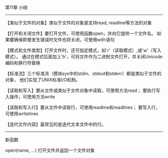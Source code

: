 第11章 小结

------------------------------

【类似于文件的对象】类似于文件的对象是支持read, readline等方法的对象

【打开和关闭文件】要打开文件，可使用函数open，并向它提供一个文件名。
如果要确保即便发生错误时文件也将关闭，可使用with语句

【模式和文件类型】打开文件时，还可指定模式，如'r'（读取模式）,或'w'（写入模式）。
通过在模式后面加上'b'，可将文件作为二进制文件打开，并关闭Unicode编码和换行符替换

【标准流】三个标准流（模块sys中的stdin、stdout和stderr）都是类似于文件的对象，
他们实现了UNIX标准I/O机制。

【读取和写入】要从文件或类似于文件对象中读取，可使用方法read；
要执行写入操作，可使用方法write

【读取和写入行】要从文件中读取行，可使用readline和readlines；
要写入行，可使用writelines

【迭代文件内容】最常见的是迭代文本文件中的行。

---------------------------------------------

新函数

open(name, ...)  打开文件并返回一个文件对象


